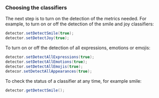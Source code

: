 ### Choosing the classifiers
The next step is to turn on the detection of the metrics needed. For example, to turn on or off the detection of the smile and joy classifiers:  

```csharp
detector.setDetectSmile(true);
detector.setDetectJoy(true);
```

To turn on or off the detection of all expressions, emotions or emojis:

```csharp
detector.setDetectAllExpressions(true);
detector.setDetectAllEmotions(true);
detector.setDetectAllEmojis(true);
detecor.setDetectAllAppearances(true);
```

To check the status of a classifier at any time, for example smile:

```csharp
detector.getDetectSmile();
```
